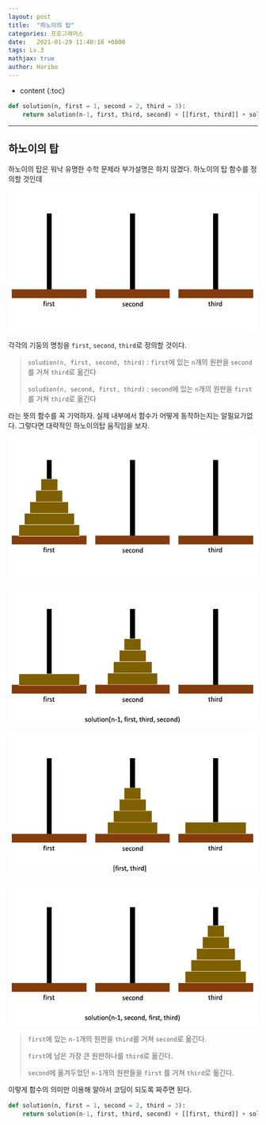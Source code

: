 ```yaml
---
layout: post
title:  "하노이의 탑"
categories: 프로그래머스
date:   2021-01-29 11:40:18 +0800
tags: Lv.3 
mathjax: true
author: Haribo
---
```


* content
{:toc}
```python
def solution(n, first = 1, second = 2, third = 3):
    return solution(n-1, first, third, second) + [[first, third]] + solution(n-1, second, first, third) if n else []
```

---









## 하노이의 탑

하노이의 탑은 워낙 유명한 수학 문제라 부가설명은 하지 않겠다. 하노이의 탑 함수를 정의할 것인데 

![](/images/hanoi/hanoi.png)

각각의 기둥의 명칭을 `first`, `second`, `third`로 정의할 것이다.

>`soludion(n, first, second, third)` : `first`에 있는  `n`개의 원판을 `second`를 거쳐 `third`로 옮긴다
>
>`soludion(n, second, first, third)` : `second`에 있는  `n`개의 원판을 `first`를 거쳐 `third`로 옮긴다

라는 뜻의 함수를 꼭 기억하자. 실제 내부에서 함수가 어떻게 동작하는지는 알필요가없다. 그렇다면 대략적인 하노이의탑 움직임을 보자.

![](/images/hanoi/1.png)

![](/images/hanoi/2.png)

![](/images/hanoi/3.png)

![](/images/hanoi/4.png)

> `first`에 있는 `n-1`개의 원판을 `third`를 거쳐 `second`로 옮긴다.
>
> `first`에 남은 가장 큰 원판하나를 `third`로 옮긴다.
>
> `second`에 옮겨두었던 `n-1`개의 원판들을 `first` 를 거쳐 `third`로 옮긴다.

이렇게 함수의 의미만 이용해 알아서 코딩이 되도록 짜주면 된다.

```python
def solution(n, first = 1, second = 2, third = 3):
    return solution(n-1, first, third, second) + [[first, third]] + solution(n-1, second, first, third) if n else []
```

